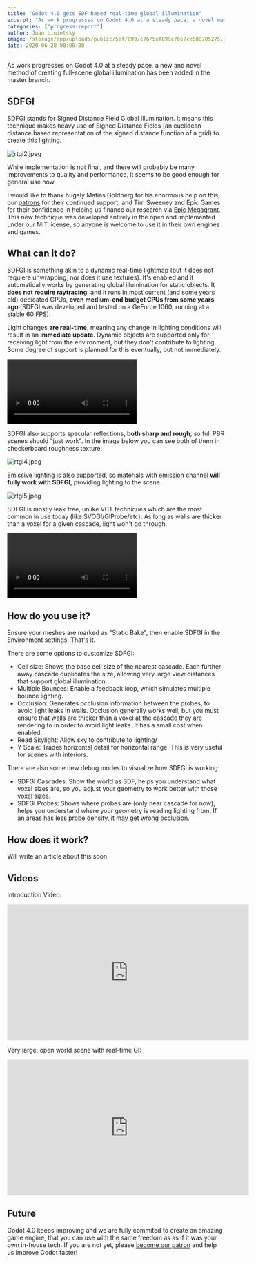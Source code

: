 ```yaml
---
title: "Godot 4.0 gets SDF based real-time global illumination"
excerpt: "As work progresses on Godot 4.0 at a steady pace, a novel method of creating full-scene global illumination has been added in the master branch."
categories: ["progress-report"]
author: Juan Linietsky
image: /storage/app/uploads/public/5ef/899/c76/5ef899c76e7ce588705275.jpeg
date: 2020-06-28 00:00:00
---
```


As work progresses on Godot 4.0 at a steady pace, a new and novel method of creating full-scene global illumination has been added in the master branch.

## SDFGI

SDFGI stands for Signed Distance Field Global Illumination. It means this technique makes heavy use of Signed Distance Fields (an euclidean distance based representation of the signed distance function of a grid) to create this lighting.


![rtgi2.jpeg](/storage/app/uploads/public/5ef/897/537/5ef897537bd2e627064094.jpeg)

While implementation is not final, and there will probably be many improvements to quality and performance, it seems to be good enough for general use now.

I would like to thank hugely Matias Goldberg for his enormous help on this, our [patrons](https://www.patreon.com/godotengine) for their continued support, and Tim Sweeney and Epic Games for their confidence in helping us finance our research via [Epic Megagrant](/article/godot-engine-was-awarded-epic-megagrant). This new technique was developed entirely in the open and implemented under our MIT license, so anyone is welcome to use it in their own engines and games.

## What can it do?

SDFGI is something akin to a dynamic real-time lightmap (but it does not requiere unwrapping, nor does it use textures). It's enabled and it automatically works by generating global illumination for static objects. It **does not require raytracing**, and it runs in most current (and some years old) dedicated GPUs, **even medium-end budget CPUs from some years ago** (SDFGI was developed and tested on a GeForce 1060, running at a stable 60 FPS).

Light changes **are real-time**, meaning any change in lighting conditions will result in an **immediate update**. Dynamic objects are supported only for receiving light from the environment, but they don't contribute to lighting. Some degree of support is planned for this eventually, but not immediately.

<video controls>
<source src="/storage/app/media/4.0/realtime_light.mp4" type="video/mp4">
</video>

SDFGI also supports specular reflections, **both sharp and rough**, so full PBR scenes should "just work". In the image below you can see both of them in checkerboard roughness texture:

![rtgi4.jpeg](/storage/app/uploads/public/5ef/897/88d/5ef89788d937a898536731.jpeg)

Emissive lighting is also supported, so materials with emission channel **will fully work with SDFGI**, providing lighting to the scene.

![rtgi5.jpeg](/storage/app/uploads/public/5ef/897/ea2/5ef897ea2c026417781991.jpeg)

SDFGI is mostly leak free, unlike VCT techniques which are the most common in use today (like SVOGI/GIProbe/etc). As long as walls are thicker than a voxel for a given cascade, light won't go through.

<video controls>
<source src="/storage/app/media/4.0/leak_free_gi.mp4" type="video/mp4">
</video>


## How do you use it?

Ensure your meshes are marked as "Static Bake", then enable SDFGI in the Environment settings. That's it.

There are some options to customize SDFGI:

* Cell size: Shows the base cell size of the nearest cascade. Each further away cascade duplicates the size, allowing very large view distances that support global illumination.
* Multiple Bounces: Enable a feedback loop, which simulates multiple bounce lighting.
* Occlusion: Generates occlusion information between the probes, to avoid light leaks in walls. Occlusion generally works well, but you must ensure that walls are thicker than a voxel at the cascade they are rendering to in order to avoid light leaks. It has a small cost when enabled.
* Read Skylight: Allow sky to contribute to lighting/
* Y Scale: Trades horizontal detail for horizontal range. This is very useful for scenes with interiors.

There are also some new debug modes to visualize how SDFGI is working:

* SDFGI Cascades: Show the world as SDF, helps you understand what voxel sizes are, so you adjust your geometry to work better with those voxel sizes.
* SDFGI Probes: Shows where probes are (only near cascade for now), helps you understand where your geometry is reading lighting from. If an areas has less probe density, it may get wrong occlusion.

## How does it work?

Will write an article about this soon.

## Videos

Introduction Video:

<iframe width="560" height="315" src="https://www.youtube.com/embed/ztkBRFocHww" frameborder="0" allow="accelerometer; autoplay; encrypted-media; gyroscope; picture-in-picture" allowfullscreen></iframe>

Very large, open world scene with real-time GI:

<iframe width="560" height="315" src="https://www.youtube.com/embed/1I5qEjlj3lQ" frameborder="0" allow="accelerometer; autoplay; encrypted-media; gyroscope; picture-in-picture" allowfullscreen></iframe>

## Future

Godot 4.0 keeps improving and we are fully commited to create an amazing game engine, that you can use with the same freedom as as if it was your own in-house tech. If you are not yet, please [become our patron](https://www.patreon.com/godotengine) and help us improve Godot faster!
